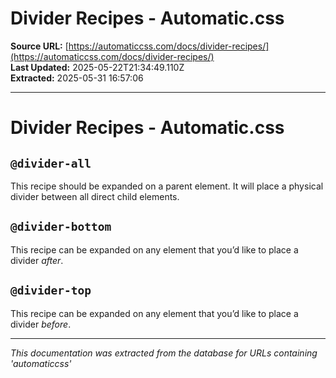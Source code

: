 # Divider Recipes - Automatic.css

**Source URL:** [https://automaticcss.com/docs/divider-recipes/](https://automaticcss.com/docs/divider-recipes/)  
**Last Updated:** 2025-05-22T21:34:49.110Z  
**Extracted:** 2025-05-31 16:57:06

---

# Divider Recipes - Automatic.css

## `@divider-all`

This recipe should be expanded on a parent element. It will place a physical divider between all direct child elements.

## `@divider-bottom`

This recipe can be expanded on any element that you’d like to place a divider _after_.

## `@divider-top`

This recipe can be expanded on any element that you’d like to place a divider _before_.

---

*This documentation was extracted from the database for URLs containing 'automaticcss'*
